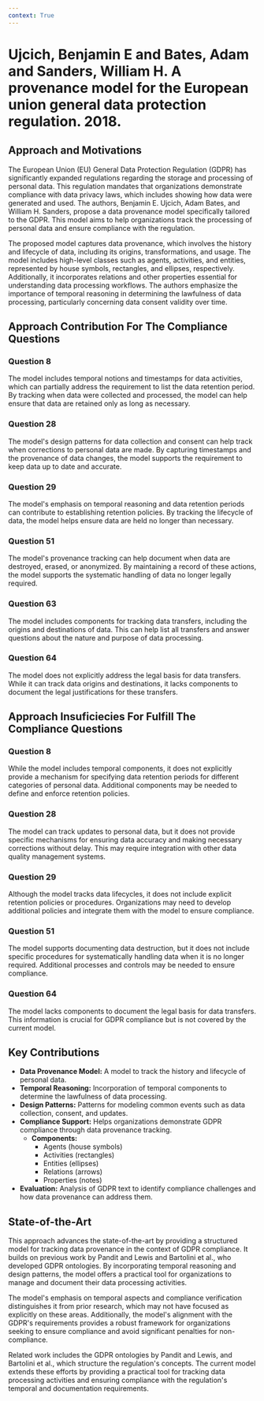 ```yaml
---
context: True
---
```



# Ujcich, Benjamin E and Bates, Adam and Sanders, William H. A provenance model for the European union general data protection regulation. 2018.

## Approach and Motivations

The European Union (EU) General Data Protection Regulation (GDPR) has significantly expanded regulations regarding the storage and processing of personal data. This regulation mandates that organizations demonstrate compliance with data privacy laws, which includes showing how data were generated and used. The authors, Benjamin E. Ujcich, Adam Bates, and William H. Sanders, propose a data provenance model specifically tailored to the GDPR. This model aims to help organizations track the processing of personal data and ensure compliance with the regulation.

The proposed model captures data provenance, which involves the history and lifecycle of data, including its origins, transformations, and usage. The model includes high-level classes such as agents, activities, and entities, represented by house symbols, rectangles, and ellipses, respectively. Additionally, it incorporates relations and other properties essential for understanding data processing workflows. The authors emphasize the importance of temporal reasoning in determining the lawfulness of data processing, particularly concerning data consent validity over time.

## Approach Contribution For The Compliance Questions

### Question 8
The model includes temporal notions and timestamps for data activities, which can partially address the requirement to list the data retention period. By tracking when data were collected and processed, the model can help ensure that data are retained only as long as necessary.

### Question 28
The model's design patterns for data collection and consent can help track when corrections to personal data are made. By capturing timestamps and the provenance of data changes, the model supports the requirement to keep data up to date and accurate.

### Question 29
The model's emphasis on temporal reasoning and data retention periods can contribute to establishing retention policies. By tracking the lifecycle of data, the model helps ensure data are held no longer than necessary.

### Question 51
The model's provenance tracking can help document when data are destroyed, erased, or anonymized. By maintaining a record of these actions, the model supports the systematic handling of data no longer legally required.

### Question 63
The model includes components for tracking data transfers, including the origins and destinations of data. This can help list all transfers and answer questions about the nature and purpose of data processing.

### Question 64
The model does not explicitly address the legal basis for data transfers. While it can track data origins and destinations, it lacks components to document the legal justifications for these transfers.

## Approach Insuficiecies For Fulfill The Compliance Questions

### Question 8
While the model includes temporal components, it does not explicitly provide a mechanism for specifying data retention periods for different categories of personal data. Additional components may be needed to define and enforce retention policies.

### Question 28
The model can track updates to personal data, but it does not provide specific mechanisms for ensuring data accuracy and making necessary corrections without delay. This may require integration with other data quality management systems.

### Question 29
Although the model tracks data lifecycles, it does not include explicit retention policies or procedures. Organizations may need to develop additional policies and integrate them with the model to ensure compliance.

### Question 51
The model supports documenting data destruction, but it does not include specific procedures for systematically handling data when it is no longer required. Additional processes and controls may be needed to ensure compliance.

### Question 64
The model lacks components to document the legal basis for data transfers. This information is crucial for GDPR compliance but is not covered by the current model.

## Key Contributions

- **Data Provenance Model:** A model to track the history and lifecycle of personal data.
- **Temporal Reasoning:** Incorporation of temporal components to determine the lawfulness of data processing.
- **Design Patterns:** Patterns for modeling common events such as data collection, consent, and updates.
- **Compliance Support:** Helps organizations demonstrate GDPR compliance through data provenance tracking.
    - **Components:**
        - Agents (house symbols)
        - Activities (rectangles)
        - Entities (ellipses)
        - Relations (arrows)
        - Properties (notes)
- **Evaluation:** Analysis of GDPR text to identify compliance challenges and how data provenance can address them.

## State-of-the-Art

This approach advances the state-of-the-art by providing a structured model for tracking data provenance in the context of GDPR compliance. It builds on previous work by Pandit and Lewis and Bartolini et al., who developed GDPR ontologies. By incorporating temporal reasoning and design patterns, the model offers a practical tool for organizations to manage and document their data processing activities.

The model's emphasis on temporal aspects and compliance verification distinguishes it from prior research, which may not have focused as explicitly on these areas. Additionally, the model's alignment with the GDPR's requirements provides a robust framework for organizations seeking to ensure compliance and avoid significant penalties for non-compliance.

Related work includes the GDPR ontologies by Pandit and Lewis, and Bartolini et al., which structure the regulation's concepts. The current model extends these efforts by providing a practical tool for tracking data processing activities and ensuring compliance with the regulation's temporal and documentation requirements.

